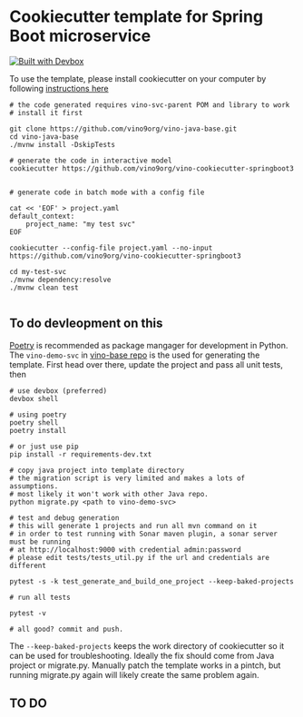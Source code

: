 # Cookiecutter template for Spring Boot microservice

[![Built with Devbox](https://jetpack.io/img/devbox/shield_galaxy.svg)](https://jetpack.io/devbox/docs/contributor-quickstart/)

To use the template, please install cookiecutter on your computer by following [instructions here](https://cookiecutter.readthedocs.io/en/latest/installation.html)

```shell
# the code generated requires vino-svc-parent POM and library to work
# install it first

git clone https://github.com/vino9org/vino-java-base.git
cd vino-java-base
./mvnw install -DskipTests

# generate the code in interactive model
cookiecutter https://github.com/vino9org/vino-cookiecutter-springboot3


# generate code in batch mode with a config file

cat << 'EOF' > project.yaml
default_context:
    project_name: "my test svc"
EOF

cookiecutter --config-file project.yaml --no-input https://github.com/vino9org/vino-cookiecutter-springboot3

cd my-test-svc
./mvnw dependency:resolve
./mvnw clean test


```

## To do devleopment on this

[Poetry](https://python-poetry.org/) is recommended as package mangager for development in Python. The ```vino-demo-svc``` in [vino-base repo](https://github.com/vino9org/vino-base/vino-demo-svc) is the used for generating the template. First head over there, update the project and pass all unit tests, then

```shell
# use devbox (preferred)
devbox shell

# using poetry
poetry shell
poetry install

# or just use pip
pip install -r requirements-dev.txt

# copy java project into template directory
# the migration script is very limited and makes a lots of assumptions.
# most likely it won't work with other Java repo.
python migrate.py <path to vino-demo-svc>

# test and debug generation
# this will generate 1 projects and run all mvn command on it
# in order to test running with Sonar maven plugin, a sonar server must be running
# at http://localhost:9000 with credential admin:password
# please edit tests/tests_util.py if the url and credentials are different

pytest -s -k test_generate_and_build_one_project --keep-baked-projects

# run all tests

pytest -v

# all good? commit and push.

```

The ```--keep-baked-projects``` keeps the work directory of cookiecutter so it can be used for troubleshooting.
Ideally the fix should come from Java project or migrate.py. Manually patch the template works in a pintch, but
running migrate.py again will likely create the same problem again.

## TO DO

